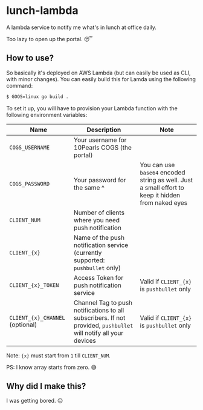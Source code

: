 # lunch-lambda
A lambda service to notify me what's in lunch at office daily.

Too lazy to open up the portal. :sleeping:

## How to use?
So basically it's deployed on AWS Lambda (but can easily be used as CLI, with
minor changes). You can easily build this for Lamda using the following
command:

```bash
$ GOOS=linux go build .
```

To set it up, you will have to provision your Lambda function with the
following environment variables:

Name | Description | Note
-|-|-
`COGS_USERNAME` | Your username for 10Pearls COGS (the portal)
`COGS_PASSWORD` | Your password for the same ^ | You can use `base64` encoded string as well. Just a small effort to keep it hidden from naked eyes
`CLIENT_NUM` | Number of clients where you need push notification
`CLIENT_{x}` | Name of the push notification service (currently supported: `pushbullet` only)
`CLIENT_{x}_TOKEN` | Access Token for push notification service | Valid if `CLIENT_{x}` is `pushbullet` only
`CLIENT_{x}_CHANNEL` (optional) | Channel Tag to push notifications to all subscribers. If not provided, `pushbullet` will notify all your devices | Valid if `CLIENT_{x}` is `pushbullet` only

Note: `{x}` must start from `1` till `CLIENT_NUM`.

PS: I know array starts from zero. :sweat_smile:

## Why did I make this?
I was getting bored. :neutral_face:
